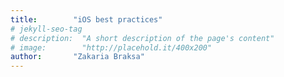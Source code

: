 ```yaml
---
title:        "iOS best practices"
# jekyll-seo-tag
# description:  "A short description of the page's content"
# image:        "http://placehold.it/400x200"
author:       "Zakaria Braksa"
---
```


